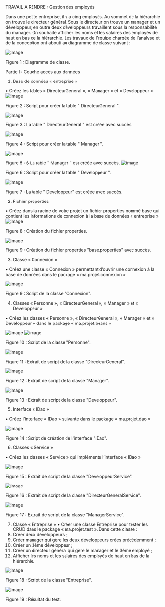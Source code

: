 TRAVAIL A RENDRE : Gestion des employés

Dans une petite entreprise, il y a cinq employés. Au sommet de la hiérarchie on trouve le directeur général. Sous le directeur on trouve un manager et un développeur, en outre deux développeurs travaillent sous la responsabilité du manager. On souhaite afficher les noms et les salaires des employés de haut en bas de la hiérarchie. Les travaux de l’équipe chargée de l’analyse et de la conception ont abouti au diagramme de classe suivant :
     
 ![image](https://github.com/user-attachments/assets/969a650c-6d49-400c-babe-0973fec5d825)

Figure 1 : Diagramme de classe.

 Partie I : Couche accès aux données

1. Base de données « entreprise »

•	Créez les tables « DirecteurGeneral », « Manager » et « Developpeur » 
 ![image](https://github.com/user-attachments/assets/1e450060-0226-44b9-8618-902e171c1256)

Figure 2 : Script pour créer la table " DirecteurGeneral ".

 ![image](https://github.com/user-attachments/assets/fcef9f14-8e01-49a5-add5-f374fd3c5c53)

Figure 3 : La table " DirecteurGeneral " est créée avec succès.

 ![image](https://github.com/user-attachments/assets/c539f690-53d8-440c-8779-9edde4c27067)

Figure 4 : Script pour créer la table " Manager ".

 ![image](https://github.com/user-attachments/assets/4fb11050-1837-4e15-891e-6f736d32cd46)

Figure 5 : S La table " Manager " est créée avec succès.
![image](https://github.com/user-attachments/assets/1a98b795-a416-401b-bbdf-5e6afb21050a)

 
Figure 6 : Script pour créer la table " Developpeur ".

 ![image](https://github.com/user-attachments/assets/dbf49352-5e78-483e-b230-84e87ad0aeb5)

Figure 7 : La table " Developpeur" est créée avec succès.


2. Fichier properties
   

•	Créez dans la racine de votre projet un fichier properties nommé base qui contient les informations de connexion à la base de données « entreprise »
 ![image](https://github.com/user-attachments/assets/7af9f72d-b721-4d4e-9015-07df5d832f63)

Figure 8 : Création du fichier properties.

 ![image](https://github.com/user-attachments/assets/048de27e-106e-4a60-a3c8-52c83775c357)

Figure 9 : Création du fichier properties "base.properties" avec succès.

3. Classe « Connexion »

•	Créez une classe « Connexion » permettant d’ouvrir une connexion à la base de données dans le package « ma.projet.connexion » 

 ![image](https://github.com/user-attachments/assets/881ec2b8-05b4-4c87-a6a5-0d7e5739389e)

Figure 9 : Script de la classe "Connexion".


4. Classes « Personne », « DirecteurGeneral », « Manager » et « Developpeur »

•	Créez les classes « Personne », « DirecteurGeneral », « Manager » et « Developpeur » dans le package « ma.projet.beans »
 
 
![image](https://github.com/user-attachments/assets/386abe2e-c0e4-4e98-9382-9b9ddbb5fcf3)
![image](https://github.com/user-attachments/assets/c147ffc1-543e-4e9d-b78b-9a2d30fa29d0)

Figure 10 : Script de la classe "Personne".

 ![image](https://github.com/user-attachments/assets/2f4504e1-a6d5-4ab9-a25e-bb113ebece61)

Figure 11 : Extrait de script de la classe "DirecteurGeneral".


 ![image](https://github.com/user-attachments/assets/a5ef941f-4449-4371-a6dd-d8ccd81b4a7e)

Figure 12 : Extrait de script de la classe "Manager".

![image](https://github.com/user-attachments/assets/37d15e5a-f37c-44f8-ab99-b6e7496ad13a)

Figure 13 : Extrait de script de la classe "Developpeur".


5. Interface « IDao »

•	Créez l’interface « IDao » suivante dans le package « ma.projet.dao »

 ![image](https://github.com/user-attachments/assets/fe4d9b15-a32c-4e48-be04-9f548015b71e)

Figure 14 : Script de création de l'interface "IDao".

6. Classes « Service »

•	Créez les classes « Service » qui implémente l’interface « IDao »
 
![image](https://github.com/user-attachments/assets/1f874d13-9d36-4b31-bfe7-e4c1d16ab4b0)

Figure 15 : Extrait de script de la classe "DeveloppeurService".

![image](https://github.com/user-attachments/assets/a804a0a6-bfee-429a-a671-1ba234f26d6c)

Figure 16 : Extrait de script de la classe "DirecteurGeneralService".

 ![image](https://github.com/user-attachments/assets/5b4c12bd-9008-4d4e-9d99-b8306a0ae199)

Figure 17 : Extrait de script de la classe "ManagerService".

7. Classe « Entreprise »
•	Créer une classe Entreprise pour tester les CRUD dans le package « ma.projet.test ». Dans cette classe :
1. Créer deux développeurs ; 
2. Créer manager qui gère les deux développeurs crées précédemment ; 
3. Créer un 3ème développeur ; 
4. Créer un directeur général qui gère le manager et le 3ème employé ; 
5. Afficher les noms et les salaires des employés de haut en bas de la hiérarchie.

![image](https://github.com/user-attachments/assets/42e41d07-348e-4d75-bf82-96f8270f7856)

Figure 18 : Script de la classe "Entreprise".

 ![image](https://github.com/user-attachments/assets/4b50aeef-2b45-44a6-81bb-046cd0c7a3bb)

Figure 19 : Résultat du test.

